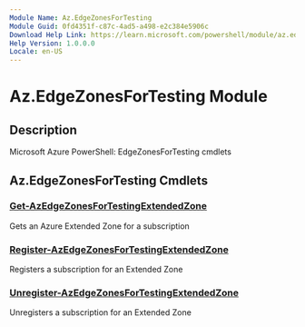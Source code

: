 ```yaml
---
Module Name: Az.EdgeZonesForTesting
Module Guid: 0fd4351f-c87c-4ad5-a498-e2c384e5906c
Download Help Link: https://learn.microsoft.com/powershell/module/az.edgezonesfortesting
Help Version: 1.0.0.0
Locale: en-US
---
```


# Az.EdgeZonesForTesting Module
## Description
Microsoft Azure PowerShell: EdgeZonesForTesting cmdlets

## Az.EdgeZonesForTesting Cmdlets
### [Get-AzEdgeZonesForTestingExtendedZone](Get-AzEdgeZonesForTestingExtendedZone.md)
Gets an Azure Extended Zone for a subscription

### [Register-AzEdgeZonesForTestingExtendedZone](Register-AzEdgeZonesForTestingExtendedZone.md)
Registers a subscription for an Extended Zone

### [Unregister-AzEdgeZonesForTestingExtendedZone](Unregister-AzEdgeZonesForTestingExtendedZone.md)
Unregisters a subscription for an Extended Zone


